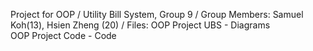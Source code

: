 Project for OOP 
/
Utility Bill System, Group 9 
/
Group Members: 
Samuel Koh(13), Hsien Zheng (20)
/
Files:
OOP Project UBS - Diagrams\
OOP Project Code - Code
